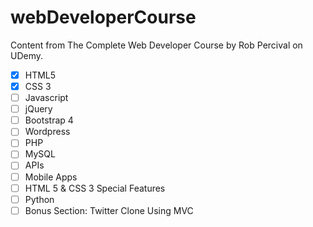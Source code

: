 # webDeveloperCourse
Content from The Complete Web Developer Course by Rob Percival on UDemy.

- [x] HTML5
- [x] CSS 3
- [ ] Javascript
- [ ] jQuery
- [ ] Bootstrap 4
- [ ] Wordpress
- [ ] PHP
- [ ] MySQL
- [ ] APIs
- [ ] Mobile Apps
- [ ] HTML 5 & CSS 3 Special Features
- [ ] Python
- [ ] Bonus Section: Twitter Clone Using MVC
